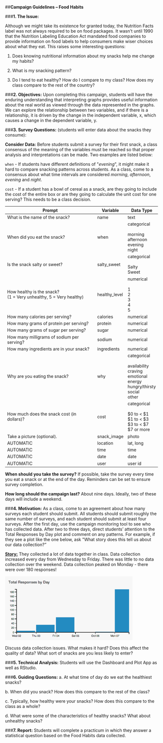 ##**Campaign Guidelines – Food Habits**

###**1. The Issue:**

Although we might take its existence for granted today, the Nutrition Facts label was not always required to be on food packages. It wasn't until 1990 that the Nutrition Labeling Education Act mandated food companies to provide information on food labels to help consumers make wiser choices about what they eat. This raises some interesting questions:

1) Does knowing nutritional information about my snacks help me change my habits?

2) What is my snacking pattern?

3) Do I tend to eat healthy? How do I compare to my class? How does my class compare to the rest of the country?

###**2. Objectives:**
Upon completing this campaign, students will have the enduring understanding that interpreting
graphs provides useful information about the real world as viewed through the data represented in the graphs. We can explore the relationship between two variables, and if there is a relationship, it is driven by the change in the independent variable, x, which causes a change in the dependent variable, y.

###**3. Survey Questions:** (students will enter data about the snacks they consume):

**Consider Data:** Before students submit a survey for their first snack, a class consensus of the meaning of the variables must be reached so that proper analysis and interpretations can be made. Two examples are listed below:

`when` - If students have different definitions of "<i>evening</i>", it might make it hard to compare snacking patterns across students. As a class, come to a consensus about what time intervals are considered <i>morning</i>, <i>afternoon</i>, <i>evening</i> and <i>night</i>. 

`cost` - If a student has a bowl of cereal as a snack, are they going to include the cost of the entire box or are they going to calculate the unit cost for one serving? This needs to be a class decision.


|**Prompt**|**Variable**|**Data Type**|
|--------|--------|--------|
|What is the name of the snack?|name|text|
|When did you eat the snack?|when|categorical<br> <br>morning<br>afternoon<br>evening<br>night|
|Is the snack salty or sweet?|salty_sweet|categorical<br><br>Salty<br>Sweet|
|How healthy is the snack?<br>(1 = Very unhealthy, 5 = Very healthy)| healthy_level|numerical<br><br>1<br>2<br>3<br>4<br>5|
|How many calories per serving?| calories| numerical|
|How many grams of protein per serving?| protein |numerical|
|How many grams of sugar per serving?| sugar| numerical|
|How many milligrams of sodium per serving?| sodium |numerical|
|How many ingredients are in your snack? |ingredients |numerical|
|Why are you eating the snack?| why| categorical<br><br>availability<br>craving<br>emotional<br>energy<br>hungry/thirsty<br>social<br>other|
|How much does the snack cost (in dollars)? |cost |categorical<br><br> $0 to < $1 <br> $1 to < $3 <br> $3 to < $7 <br> $7 or more|
|Take a picture (optional). |snack_image |photo|
|AUTOMATIC |location |lat, long|
|AUTOMATIC |time |time|
|AUTOMATIC |date |date|
|AUTOMATIC |user |user id|

**When should you take the survey?** If possible, take the survey every time you eat a snack or at the end of the day. Reminders can be set to ensure survey completion.

**How long should the campaign last?** About nine days. Ideally, two of these days will include a weekend.

###**4. Motivation:**
As a class, come to an agreement about how many surveys each student should submit. All students should submit roughly the same number of surveys, and each student should submit at least four surveys. After the first day, use the campaign monitoring tool to see who has collected data. After two to three days, direct students’ attention to the Total Responses by Day plot and comment on any patterns. For example, if they see a plot like the one below, ask "What story does this tell us about our data collection?”

**<u>Story:</u>** They collected a lot of data together in class. Data collection increased every day from
Wednesday to Friday. There was little to no data collection over the weekend. Data collection
peaked on Monday - there were over 180 responses!

<img src="../../img/1c104.png" width="420" />

Discuss data collection issues. What makes it hard? Does this affect the quality of data? What sort
of snacks are you less likely to enter?
    
###**5. Technical Analysis:**
Students will use the Dashboard and Plot App as well as RStudio.

###**6. Guiding Questions:**
a. At what time of day do we eat the healthiest snacks?

b. When did you snack? How does this compare to the rest of the class?

c. Typically, how healthy were your snacks? How does this compare to the class as a whole?

d. What were some of the characteristics of healthy snacks? What about unhealthy snacks?

###**7. Report:**
Students will complete a practicum in which they answer a statistical question based on the Food Habits data collected.
